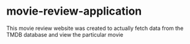# movie-review-application
 This movie review website was created to actually fetch data from the TMDB database and view the particular movie
